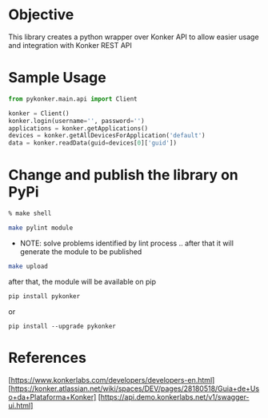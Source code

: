 # Objective

This library creates a python wrapper over Konker API to allow easier usage and integration 
with Konker REST API

# Sample Usage

```python
from pykonker.main.api import Client

konker = Client()
konker.login(username='', password='')
applications = konker.getApplications()
devices = konker.getAllDevicesForApplication('default')
data = konker.readData(guid=devices[0]['guid'])
```

# Change and publish the library on PyPi

```bash
% make shell
```
```bash
make pylint module 
```
* NOTE: solve problems identified by lint process .. after that it will generate the module to be published
```bash
make upload
```

after that, the module will be available on pip 


```bash
pip install pykonker
```
or 
```shell
pip install --upgrade pykonker 
```

# References

[https://www.konkerlabs.com/developers/developers-en.html]
[https://konker.atlassian.net/wiki/spaces/DEV/pages/28180518/Guia+de+Uso+da+Plataforma+Konker]
[https://api.demo.konkerlabs.net/v1/swagger-ui.html]
